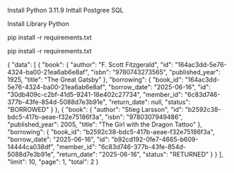 
Install Python 3.11.9
Inttall Postgree SQL

Install Library Python
<!-- Install dari requirements.txt -->
pip install -r requirements.txt
<!-- Setelah install library baru, jangan lupa update requirements.txt dengan: -->
pip install -r requirements.txt

{
  "data": [
    {
      "book": {
        "author": "F. Scott Fitzgerald",
        "id": "164ac3dd-5e76-4324-ba00-21ea6ab6e8af",
        "isbn": "9780743273565",
        "published_year": 1925,
        "title": "The Great Gatsby"
      },
      "borrowing": {
        "book_id": "164ac3dd-5e76-4324-ba00-21ea6ab6e8af",
        "borrow_date": "2025-06-16",
        "id": "30db409c-c2bf-41d5-9241-18e402c27734",
        "member_id": "6c83d746-377b-43fe-854d-5088d7e3b91e",
        "return_date": null,
        "status": "BORROWED"
      }
    },
    {
      "book": {
        "author": "Stieg Larsson",
        "id": "b2592c38-bdc5-417b-aeae-f32e75186f3a",
        "isbn": "9780307949486",
        "published_year": 2005,
        "title": "The Girl with the Dragon Tattoo"
      },
      "borrowing": {
        "book_id": "b2592c38-bdc5-417b-aeae-f32e75186f3a",
        "borrow_date": "2025-06-16",
        "id": "b92cd192-0fe7-4665-b609-14444ca038df",
        "member_id": "6c83d746-377b-43fe-854d-5088d7e3b91e",
        "return_date": "2025-06-16",
        "status": "RETURNED"
      }
    }
  ],
  "limit": 10,
  "page": 1,
  "total": 2
}